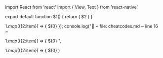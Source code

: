 import React from 'react'
import { View, Text } from 'react-native'

export default function $1() {
  return (
    <View>
      <Text> $2 </Text>
    </View>
  )
}


${1}.map((${2:item}) => {
	${0}
});
console.log("🚀 ~ file: cheatcodes.md ~ line 16 ~ 

${1}.map((${2:item}) => {
	${0}
", 

${1}.map((${2:item}) => {
	${0}
)


